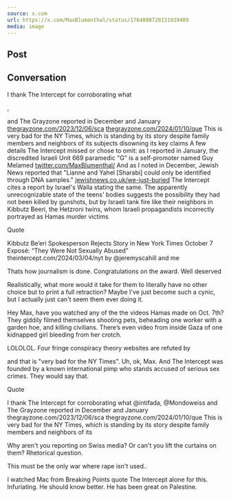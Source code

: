 ```yaml
---
source: x.com
url: https://x.com/MaxBlumenthal/status/1764888728131039489
media: image
---
```


## Post

## Conversation

I thank The Intercept for corroborating what

,

and The Grayzone reported in December and January [thegrayzone.com/2023/12/06/sca](https://t.co/oJrtDTkIqD) [thegrayzone.com/2024/01/10/que](https://t.co/buBUoQeko5) This is very bad for the NY Times, which is standing by its story despite family members and neighbors of its subjects disowning its key claims A few details The Intercept missed or chose to omit: as I reported in January, the discredited Israeli Unit 669 paramedic "G" is a self-promoter named Guy Melamed [twitter.com/MaxBlumenthal/](https://x.com/MaxBlumenthal/status/1745706384769868081) And as I noted in December, Jewish News reported that "Lianne and Yahel \[Sharabi\] could only be identified through DNA samples." [jewishnews.co.uk/we-just-buried](https://t.co/DUhj7gG8sr) The Intercept cites a report by Israel's Walla stating the same. The apparently unrecognizable state of the teens' bodies suggests the possibility they had not been killed by gunshots, but by Israeli tank fire like their neighbors in Kibbutz Beeri, the Hetzroni twins, whom Israeli propagandists incorrectly portrayed as Hamas murder victims

Quote

Kibbutz Be’eri Spokesperson Rejects Story in New York Times October 7 Exposé: “They Were Not Sexually Abused” theintercept.com/2024/03/04/nyt by @jeremyscahill and me



Thats how journalism is done. Congratulations on the award. Well deserved

Realistically, what more would it take for them to literally have no other choice but to print a full retraction? Maybe I've just become such a cynic, but I actually just can't seem them ever doing it.

Hey Max, have you watched any of the the videos Hamas made on Oct. 7th? They giddily filmed themselves shooting pets, beheading one worker with a garden hoe, and killing civilians. There’s even video from inside Gaza of one kidnapped girl bleeding from her crotch.

LOLOLOL. Four fringe conspiracy theory websites are refuted by

and that is "very bad for the NY Times". Uh, ok, Max. And The Intercept was founded by a known international pimp who stands accused of serious sex crimes. They would say that.

Quote

I thank The Intercept for corroborating what @intifada, @Mondoweiss and The Grayzone reported in December and January thegrayzone.com/2023/12/06/sca thegrayzone.com/2024/01/10/que This is very bad for the NY Times, which is standing by its story despite family members and neighbors of its

Why aren't you reporting on Swiss media? Or can't you lift the curtains on them? Rhetorical question.

This must be the only war where rape isn't used..

I watched Mac from Breaking Points quote The Intercept alone for this. Infuriating. He should know better. He has been great on Palestine.
